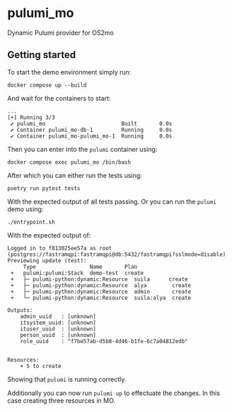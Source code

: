 # pulumi_mo

Dynamic Pulumi provider for OS2mo

## Getting started

To start the demo environment simply run:
```
docker compose up --build
```
And wait for the containers to start:
```
...
[+] Running 3/3
 ✔ pulumi_mo                        Built       0.0s
 ✔ Container pulumi_mo-db-1         Running     0.0s
 ✔ Container pulumi_mo-pulumi_mo-1  Running     0.0s
```
Then you can enter into the `pulumi` container using:
```
docker compose exec pulumi_mo /bin/bash
```
After which you can either run the tests using:
```
poetry run pytest tests
```
With the expected output of all tests passing.
Or you can run the `pulumi` demo using:
```
./entrypoint.sh
```
With the expected output of:
```
Logged in to f813025ee57a as root (postgres://fastramqpi:fastramqpi@db:5432/fastramqpi?sslmode=disable)
Previewing update (test):
     Type                 Name       Plan
 +   pulumi:pulumi:Stack  demo-test  create
 +   ├─ pulumi-python:dynamic:Resource  suila      create
 +   ├─ pulumi-python:dynamic:Resource  alya        create
 +   ├─ pulumi-python:dynamic:Resource  admin       create
 +   └─ pulumi-python:dynamic:Resource  suila:alya  create

Outputs:
    admin_uuid   : [unknown]
    itsystem_uuid: [unknown]
    ituser_uuid  : [unknown]
    person_uuid  : [unknown]
    role_uuid    : "f7be57ab-d5b8-4d46-b1fe-6c7a04812edb"


Resources:
    + 5 to create
```
Showing that `pulumi` is running correctly.

Additionally you can now run `pulumi up` to effectuate the changes.
In this case creating three resources in MO.
